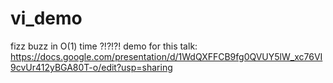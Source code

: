 # vi_demo

fizz buzz in O(1) time ?!?!?!
demo for this talk: <https://docs.google.com/presentation/d/1WdQXFFCB9fg0QVUY5lW_xc76VI9cvUr412yBGA80T-o/edit?usp=sharing>

